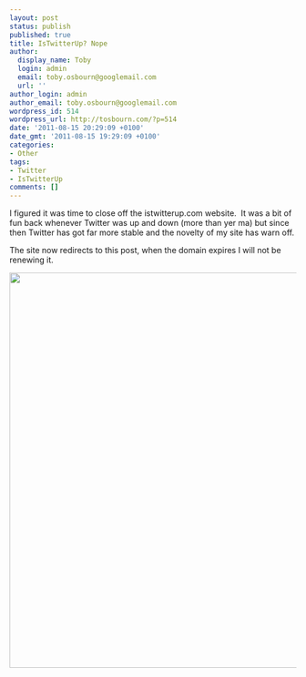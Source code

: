 ```yaml
---
layout: post
status: publish
published: true
title: IsTwitterUp? Nope
author:
  display_name: Toby
  login: admin
  email: toby.osbourn@googlemail.com
  url: ''
author_login: admin
author_email: toby.osbourn@googlemail.com
wordpress_id: 514
wordpress_url: http://tosbourn.com/?p=514
date: '2011-08-15 20:29:09 +0100'
date_gmt: '2011-08-15 19:29:09 +0100'
categories:
- Other
tags:
- Twitter
- IsTwitterUp
comments: []
---
```

<p>I figured it was time to close off the istwitterup.com website.  It was a bit of fun back whenever Twitter was up and down (more than yer ma) but since then Twitter has got far more stable and the novelty of my site has warn off.</p>
<p>The site now redirects to this post, when the domain expires I will not be renewing it.</p>
<p><a href="http://tosbourn.com/wp-content/uploads/2011/08/istwitterup.png"><img class="aligncenter size-full wp-image-516" title="istwitterup" src="http://tosbourn.com/wp-content/uploads/2011/08/istwitterup.png" alt="" width="619" height="694" /></a><a href="http://tosbourn.com/wp-content/uploads/2011/08/istwitterup.tiff"><br />
</a></p>

